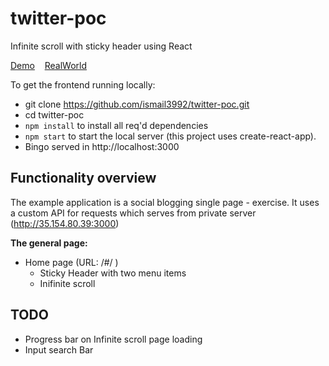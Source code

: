 # twitter-poc
Infinite scroll with sticky header using React

[Demo](https://35.154.80.39:3001)&nbsp;&nbsp;&nbsp;&nbsp;[RealWorld](https://github.com/ismail3992/twitter-poc)

To get the frontend running locally:

- git clone https://github.com/ismail3992/twitter-poc.git
- cd twitter-poc
- `npm install` to install all req'd dependencies
- `npm start` to start the local server (this project uses create-react-app).
-  Bingo served in http://localhost:3000


## Functionality overview
The example application is a social blogging single page - exercise. It uses a custom API for requests which serves from private server 
(http://35.154.80.39:3000) 


**The general page:**
- Home page (URL: /#/ )
    - Sticky Header with two menu items
    - Inifinite scroll 


## TODO 
   - Progress bar on Infinite scroll page loading 
   - Input search Bar



